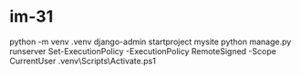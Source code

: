 # im-31

python -m venv .venv
django-admin startproject mysite
python manage.py runserver
Set-ExecutionPolicy -ExecutionPolicy RemoteSigned -Scope CurrentUser
.venv\Scripts\Activate.ps1